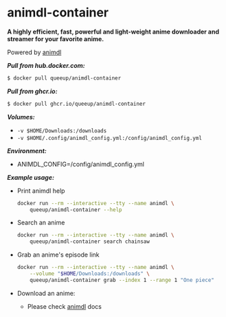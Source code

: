 
# animdl-container

**A highly efficient, fast, powerful and light-weight anime downloader and streamer for your favorite anime.**

Powered by [animdl](https://github.com/justfoolingaround/animdl)

**_Pull from hub.docker.com:_**

```bash
$ docker pull queeup/animdl-container
```

**_Pull from ghcr.io:_**

```bash
$ docker pull ghcr.io/queeup/animdl-container
```

**_Volumes:_**

- `-v $HOME/Downloads:/downloads`
- `-v $HOME/.config/animdl_config.yml:/config/animdl_config.yml`

**_Environment:_**

- ANIMDL_CONFIG=/config/animdl_config.yml

**_Example usage:_**

- Print animdl help

  ```bash
  docker run --rm --interactive --tty --name animdl \
      queeup/animdl-container --help
  ```

- Search an anime
  
  ```bash
  docker run --rm --interactive --tty --name animdl \
      queeup/animdl-container search chainsaw
  ```

- Grab an anime's episode link
  
  ```bash
  docker run --rm --interactive --tty --name animdl \
      --volume "$HOME/Downloads:/downloads" \
      queeup/animdl-container grab --index 1 --range 1 "One piece"
  ```

- Download an anime:
  - Please check [animdl](https://github.com/justfoolingaround/animdl/blob/master/readme.md) docs
